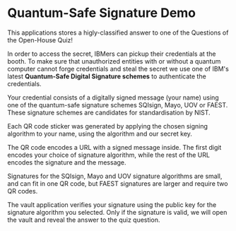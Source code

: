# Quantum-Safe Signature Demo

This applications stores a higly-classified answer to one of the
Questions of the Open-House Quiz!

In order to access the secret, IBMers can pickup their credentials at
the booth. To make sure that unauthorized entities with or without a
quantum computer cannot forge credentials and steal the secret we use
one of IBM's latest **Quantum-Safe Digital Signature schemes** to
authenticate the credentials.

Your credential consists of a digitally signed message (your name)
using one of the quantum-safe signature schemes SQIsign, Mayo, UOV or
FAEST. These signature schemes are candidates for standardisation by
NIST.

Each QR code sticker was generated by applying the chosen signing
algorithm to your name, using the algorithm and our secret key.

The QR code encodes a URL with a signed message inside. The first
digit encodes your choice of signature algorithm, while the rest of
the URL encodes the signature and the message.

Signatures for the SQIsign, Mayo and UOV signature algorithms are
small, and can fit in one QR code, but FAEST signatures are larger and
require two QR codes.

The vault application verifies your signature using the public key for
the signature algorithm you selected. Only if the signature is valid,
we will open the vault and reveal the answer to the quiz question.
